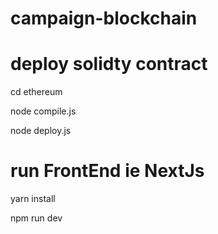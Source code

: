 # campaign-blockchain

# deploy solidty contract
<p>cd ethereum</p>
<p>node compile.js<p>
<p>node deploy.js<p>

# run FrontEnd ie NextJs

<p>yarn install</p>
<p>npm run dev</p>



